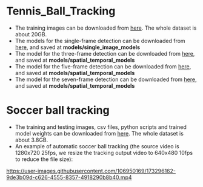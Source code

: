 # Tennis_Ball_Tracking
* The training images can be downloaded from [here](https://mega.nz/file/gF9mBbyK#cQwSaVrrG0EDAnN_l1svjfcHn02be_c-W4g5UBLth5I). The whole dataset is about 20GB.  
* The models for the single-frame detection can be downloaded from [here](https://drive.google.com/file/d/1PNug-KgwoD9mWWg1g8RoCVdF4HQQh8cm/view?usp=sharing), and saved at **models/single_image_models**  
* The model for the three-frame detection can be downloaded from [here](https://drive.google.com/file/d/1-laZJtwzTkGMJv5q7e-MAjShDJiYbUqB/view?usp=sharing), and saved at **models/spatial_temporal_models**  
* The model for the five-frame detection can be downloaded from [here](https://drive.google.com/file/d/1R6PNKrFwL4ZPhR2wJNqpNJh0OXc477Cd/view?usp=sharing), and saved at **models/spatial_temporal_models**  
* The model for the seven-frame detection can be downloaded from [here](https://drive.google.com/file/d/1B2Fn74gqOsID3Ym55uG2-PTwtjaHD59R/view?usp=sharing), and saved at **models/spatial_temporal_models**  


# Soccer ball tracking
* The training and testing images, csv files, python scripts and trained model weights can be downloaded from [here](https://drive.google.com/file/d/1IZ9RJTUu6pnPT3reZWfpe-v2BwfVdsDw/view?usp=sharing). The whole dataset is about 3.8GB.
* An example of automatic soccer ball tracking (the source video is 1280x720 25fps, we resize the tracking output video to 640x480 10fps to reduce the file size):

https://user-images.githubusercontent.com/106950169/173296162-9de3b09d-c626-4555-8357-4918290b8b40.mp4
